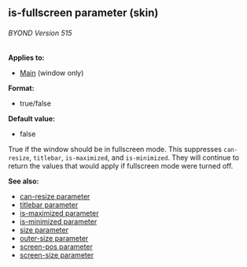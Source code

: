 ## is-fullscreen parameter (skin) 
###### BYOND Version 515

<!-- -->
**Applies to:**
+   [Main](/ref/%7Bskin%7D/control/main.md) (window only)
<!-- -->
**Format:**
+   true/false
<!-- -->
**Default value:**
+   false


True if the window should be in fullscreen mode. This
suppresses `can-resize`, `titlebar`, `is-maximized`, and `is-minimized`.
They will continue to return the values that would apply if fullscreen
mode were turned off.

**See also:**
+   [can-resize parameter](/ref/%7Bskin%7D/param/can-resize.md) 
+   [titlebar parameter](/ref/%7Bskin%7D/param/titlebar.md) 
+   [is-maximized parameter](/ref/%7Bskin%7D/param/is-maximized.md) 
+   [is-minimized parameter](/ref/%7Bskin%7D/param/is-minimized.md) 
+   [size parameter](/ref/%7Bskin%7D/param/size.md) 
+   [outer-size parameter](/ref/%7Bskin%7D/param/outer-size.md) 
+   [screen-pos parameter](/ref/%7Bskin%7D/param/screen-pos.md) 
+   [screen-size parameter](/ref/%7Bskin%7D/param/screen-size.md) 